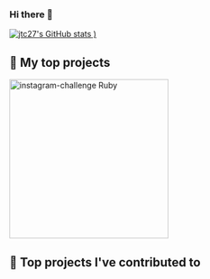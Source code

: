 ### Hi there 👋

[![jtc27's GitHub stats](https://github-readme-stats.vercel.app/api?username=jtc27&show_icons=true)
)](https://github.com/jtc27/github-readme-stats)

## 📘 My top projects

<!-- Repo info cards - https://github.com/anuraghazra/github-readme-stats -->
<!-- Small repo cards (fork) - https://github.com/jtc27/github-readme-stats -->
<p align="left">
 
 <a href="https://github.com/jtc27/instagram-challenge">
  <img width="282" align="center" src="https://github-readme-stats.vercel.app/api/pin/?username=jtc27&repo=instagram-challenge&theme=buefy&title_color=375DF8&show_owner=true" alt="instagram-challenge Ruby"/></a>
 
 
  


## 📕 Top projects I've contributed to
